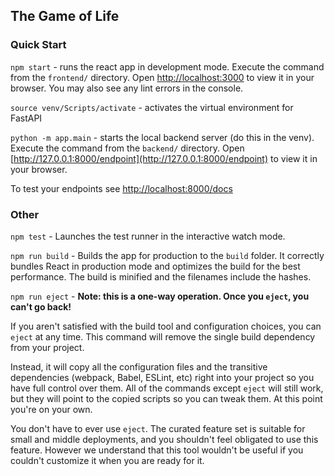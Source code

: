 ## The Game of Life

### Quick Start
`npm start` - runs the react app in development mode. Execute the command from the `frontend/` directory. Open [http://localhost:3000](http://localhost:3000) to view it in your browser.
You may also see any lint errors in the console.

`source venv/Scripts/activate` - activates the virtual environment for FastAPI

`python -m app.main` - starts the local backend server (do this in the venv). Execute the command from the `backend/` directory. Open [http://127.0.0.1:8000/endpoint](http://127.0.0.1:8000/endpoint) to view it in your browser.

To test your endpoints see [http://localhost:8000/docs](http://localhost:8000/docs)

### Other
`npm test` - Launches the test runner in the interactive watch mode.

`npm run build` - Builds the app for production to the `build` folder.
It correctly bundles React in production mode and optimizes the build for the best performance. The build is minified and the filenames include the hashes.


`npm run eject` - **Note: this is a one-way operation. Once you `eject`, you can't go back!**

If you aren't satisfied with the build tool and configuration choices, you can `eject` at any time. This command will remove the single build dependency from your project.

Instead, it will copy all the configuration files and the transitive dependencies (webpack, Babel, ESLint, etc) right into your project so you have full control over them. All of the commands except `eject` will still work, but they will point to the copied scripts so you can tweak them. At this point you're on your own.

You don't have to ever use `eject`. The curated feature set is suitable for small and middle deployments, and you shouldn't feel obligated to use this feature. However we understand that this tool wouldn't be useful if you couldn't customize it when you are ready for it.